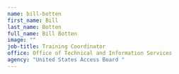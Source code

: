 ```yaml
---
name: bill-botten
first_name: Bill
last_name: Botten
full_name: Bill Botten
image: ""
job-title: Training Coordinator
office: Office of Technical and Information Services
agency: "United States Access Board "
---
```

